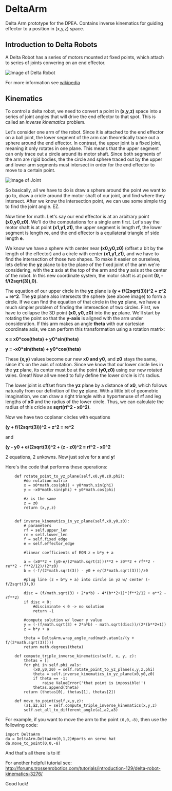 # DeltaArm
Delta Arm prototype for the DPEA. Contains inverse kinematics for guiding effector to a position in (x,y,z) space.

## Introduction to Delta Robots

A Delta Robot has a series of motors mounted at fixed points, which attach to series of joints convering on an end effector. 

![Image of Delta Robot](https://banner2.kisspng.com/20180424/jpe/kisspng-delta-robot-parallel-manipulator-robotics-photo-printer-5adf2d5339c8b3.7737819615245755712367.jpg)

For more information see [wikipedia](https://en.wikipedia.org/wiki/Delta_robot)

## Kinematics

To control a delta robot, we need to convert a point in **(x,y,z)** space into a series of joint angles that will drive the end effector to that spot. This is called an _inverse kinematics_ problem.

Let's consider one arm of the robot. Since it is attached to the end effector on a ball joint, the lower segment of the arm can theoretically trace out a sphere around the end effector. In contrast, the upper joint is a fixed joint, meaning it only rotates in one plane. This means that the upper segment can only trace out a circle around its motor shaft. Since both segments of the arm are rigid bodies, the the circle and sphere traced out by the upper and lower arm segments must intersect in order for the end effector to move to a certain point.

![Image of Joint](https://i.stack.imgur.com/E1h9z.png)

So basically, all we have to do is draw a sphere around the point we want to go to, draw a cricle around the motor shaft of our joint, and find where they intersect. After we know the intersection point, we can use some simple trig to find the joint angle. EZ.

Now time for math. Let's say our end effector is at an arbitrary point **(x0,y0,z0)**. We'll do the computations for a single arm first. Let's say the motor shaft is at point **(x1,y1,z1)**, the upper segment is length **rf**, the lower segment is length **re**, and the end effector is a equilateral triangle of side length **e**.

We know we have a sphere with center near **(x0,y0,z0)** (offset a bit by the length of the effector) and a circle with center **(x1,y1,z1)**, and we have to find the intersection of those two shapes. To make it easier on ourselves, lets define the **yz** plane to be the plane of the fixed joint of the arm we're considering, with the **z** axis at the top of the arm and the **y** axis at the center of the robot. In this new coordinate system, the motor shaft is at point **(0, -f/(2sqrt(3)),0)**. 

The equation of our upper circle in the **yz** plane is **(y + f/(2sqrt(3)))^2 + z^2 = re^2**. The **yz** plane also intersects the sphere (see above image) to form a circle.  If we can find the equation of that circle in the **yz** plane, we have a much simpler problem of finding the intersection of two circles. First, we have to collapse the 3D point **(x0, y0, z0)** into the **yz** plane. We'll start by rotating the point so that the **y-axis** is aligned with the arm under consideration. If this arm makes an angle **theta** with our cartesian coordinate axis, we can perform this transformation using a rotation matrix:

**x = x0\*cos(theta) + y0\*sin(theta)**

**y = -x0\*sin(theta) + y0\*cos(theta)**

These **(x,y)** values become our new **x0 and y0**, and **z0** stays the same, since it's on the axis of rotation. Since we know that our lower circle lies in the **yz** plane, its center must be at the point **(y0,z0)** using our new rotated vales. Great! Now all we need to fully define the lower circle is it's radius.

The lower joint is offset from the **yz** plane by a distance of **x0**, which follows naturally from our definition of the **yz** plane. With a little bit of geometric imagination, we can draw a right triangle with a hyportenuse of **rf** and leg lengths of **x0** and the radius of the lower circle. Thus, we can calculate the radius of this cricle as **sqrt(rf^2 - x0^2)**.

Now we have two coplanar circles with equations

**(y + f/(2sqrt(3)))^2 + z^2 = re^2**

and

**(y - y0 + e/(2sqrt(3))^2 + (z - z0)^2 = rf^2 - x0^2**

2 equations, 2 unkowns. Now just solve for **x** and **y**!

Here's the code that performs these operations:

```
    def rotate_point_to_yz_plane(self,x0,y0,z0,phi):
        #do rotation matrix
        x = x0*math.cos(phi) + y0*math.sin(phi)
        y = -x0*math.sin(phi) + y0*math.cos(phi)

        #z is the same
        z = z0
        return (x,y,z)


    def inverse_kinematics_in_yz_plane(self,x0,y0,z0):
        # parameters
        rf = self.upper_len
        re = self.lower_len
        f = self.fixed_edge
        e = self.effector_edge

        #linear coefficients of EQN z = b*y + a

        a = (x0**2 + (y0-e/(2*math.sqrt(3)))**2 + z0**2 + rf**2 - re**2 - f**2/12)/(2*z0) 
        b = (-f/(2*math.sqrt(3)) - y0 + e/(2*math.sqrt(3)))/z0

        #plug line (z = b*y + a) into circle in yz w/ center (-f/2sqrt(3),0)

        disc = (f/math.sqrt(3) + 2*a*b) - 4*(b**2+1)*(f**2/12 + a**2 - rf**2)
        if disc < 0:
            #disciminate < 0 -> no solution
            return -1

        #compute solution w/ lower y value
        y = (-(f/math.sqrt(3) + 2*a*b) - math.sqrt(disc))/(2*(b**2+1))
        z = b*y + a

        theta = DeltaArm.wrap_angle_rad(math.atan(z/(y + f/(2*math.sqrt(3)))))
        return math.degrees(theta)
        
    def compute_triple_inverse_kinematics(self, x, y, z):
        thetas = []
        for phi in self.phi_vals:
            (x0,y0,z0) = self.rotate_point_to_yz_plane(x,y,z,phi)
            theta = self.inverse_kinematics_in_yz_plane(x0,y0,z0)
            if theta == -1:
                raise ValueError('that point is impossible!')
            thetas.append(theta)
        return (thetas[0], thetas[1], thetas[2])

    def move_to_point(self,x,y,z):
        (a1,a2,a3) = self.compute_triple_inverse_kinematics(x,y,z)
        self.set_all_to_different_angle(a1,a2,a3)
```

For example, if you want to move the arm to the point `(0,0,-8)`, then use the following code:

```
import DeltaArm
da = DeltaArm.DeltaArm(0,1,2)#ports on servo hat
da.move_to_point(0,0,-8)
```
And that's all there is to it!

For another helpful tutorial see: http://forums.trossenrobotics.com/tutorials/introduction-129/delta-robot-kinematics-3276/

Good luck!
